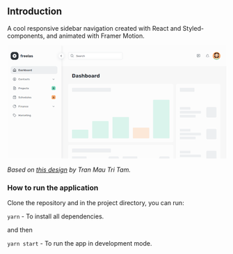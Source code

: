 ## Introduction

A cool responsive sidebar navigation created with React and Styled-components,
and animated with Framer Motion.

![App Screenshot](https://github.com/Leandrocoelho1/animated-sidebar/blob/main/public/animation.gif)

_Based on
[this design](https://dribbble.com/shots/16271760-Sidebar-navigation-for-Dashboard)
by Tran Mau Tri Tam._

### How to run the application

Clone the repository and in the project directory, you can run:

`yarn` - To install all dependencies.

and then

`yarn start` - To run the app in development mode.
